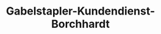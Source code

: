 ---
title: "Gabelstapler-Kundendienst-Borchhardt"
url: /cottbus/gabelstapler-kundendienst-borchhardt/
shop: Autowerkstatt
---